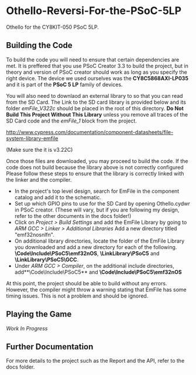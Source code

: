 # Othello-Reversi-For-the-PSoC-5LP
Othello for the CY8KIT-050 PSoC 5LP.

## Building the Code

To build the code you will need to ensure that certain dependencies are met.
It is preffered that you use PSoC Creator 3.3 to build the project, but in theory and version of PSoC creator should work as long as you specify the right device. The device we used ourselves was the **CY8C5868AXI-LP035** and it is part of the **PSoC 5 LP** family of devices.

You will also need to downlaod an external library to so that you can read from the SD Card. The Link to the SD card library is provided below and its folder *emFile_V322c* should be placed in the root of this directory. **Do Not Build This Project Without This Library** unless you remove all traces of the SD Card code and the *emFile_1* block from the project. 

http://www.cypress.com/documentation/component-datasheets/file-system-library-emfile

(Make sure the it is v3.22C)

Once those files are downloaded, you may proceed to build the code. If the code does not build because the library above is not correctly configured Please follow these steps to ensure that the library is correctly linked with the linker and the compiler.

  * In the project's top level design, search for EmFile in the component catalog and add it to the schematic.
  * Set up which GPIO pins to use for the SD Card by opening Othello.cydwr in PSoC creator. (These will vary, but if you are following my design, refer to the other documents in the docs folder!)
  * Click on *Project > Build Settings* and add the EmFile Library by going to *ARM GCC > Linker > Additional Libraries* Add a new directory titled "emf32nosnlfn".
  * On additional library directories, locate the folder of the EmFile Library you downloaded and add a new directory for each of the following. **\Code\Include\PSoC5\emf32nOS**, **\LinkLibrary\PSoC5** and **\LinkLibrary\PSoC5\GCC**.
  * Under *ARM GCC > Compiler*, on the additional include directories, add**\Code\Include\PSoC5** and **\Code\Include\PSoC5\emf32nOS**
  
At this point, the project should be able to build without any errors. However, the compiler might throw a warning stating that EmFile has some timing issues. This is not a problem and should be ignored.

## Playing the Game

*Work In Progress*

## Further Documentation

For more details to the project such as the Report and the API, refer to the docs folder.
